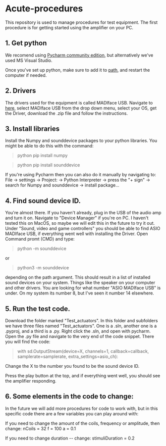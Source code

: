 # Acute-procedures

This repository is used to manage procedures for test equipment. The first procedure is for 
getting started using the amplifier on your PC.

## 1. Get python
We recomend using [Pycharm community edition](https://www.jetbrains.com/pycharm/download/?section=windows), but
alternatively we've used MS Visual Studio.

Once you've set up python, make sure to add it to [path](https://realpython.com/add-python-to-path/), and 
restart the computer if needed.

## 2. Drivers
The drivers used for the equipment is called MADIface USB. Navigate to [here](https://www.rme-audio.de/downloads.html),
select MADIface USB from the drop down menu, select your OS, get the Driver, download the .zip file and follow the instructions.

## 3. Install libraries
Install the Numpy and sounddevice packages to your python libraries. You might be able to do this with the command: 

>python pip install numpy

>python pip install sounddevice

If you're using Pycharm then you can also do it manually by navigating to: 
File -> settings -> Project: -> Python Interpreter -> press the "+ sign" -> search for Numpy and sounddevice -> install package...

## 4. Find sound device ID.
You're almost there. If you haven't already, plug in the USB of the audio amp and turn it on. Navigate to 
"Device Manager" if you're on PC. I haven't tested this on MacOS, so maybe we will edit this in the future to try it out.
Under "Sound, video and game controllers" you should be able to find ASIO MADIface USB, if everything went well with installing the Driver.
Open Command promt (CMD) and type:
>python -m sounddevice

or

>python3 -m sounddevice

depending on the path argument.
This should result in a list of installed sound devices on your system. Things like the speaker on your computer and other drivers.
You are looking for what number "ASIO MADIface USB" is under. On my system its number 8, but I've seen it number 14 elsewhere.

## 5. Run the test code.
Download the folder marked "Test_actuators". In this folder and subfolders we have three files named "Test_actuators".
One is a .sln, another one is a .pyproj, and a third is a .py.
Right click the .sln, and open with pycharm. Open the .py file and navigate to the very end of the code snippet. There you will find
the code:
>with sd.OutputStream(device=X, channels=1, callback=callback,
				samplerate=samplerate, extra_settings=asio_ch):

Change the X to the number you found to be the sound device ID.

Press the play button at the top, and if everything went well, you should see the amplifier responding.

## 6. Some elements in the code to change:
In the future we will add more procedures for code to work with, but in this specific code there are a few
variables you can play around with:

If you need to change the amount of the coils, frequency or amplitude, then change:
nCoils = 32
    f = 100
    a = 0.1

If you need to change duration -- change:
stimuliDuration = 0.2